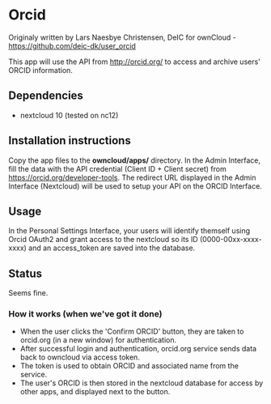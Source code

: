 # Orcid

Originaly written by Lars Naesbye Christensen, DeIC for ownCloud - https://github.com/deic-dk/user_orcid

This app will use the API from http://orcid.org/ to access and archive users' ORCID information.
 
## Dependencies 
 * nextcloud 10 (tested on nc12)

## Installation instructions
Copy the app files to the **owncloud/apps/** directory.
In the Admin Interface, fill the data with the API credential (Client ID + Client secret) from https://orcid.org/developer-tools. The redirect URL displayed in the Admin Interface (Nextcloud) will be used to setup your API on the ORCID Interface.

## Usage

In the Personal Settings Interface, your users will identify themself using Orcid OAuth2 and grant access to the nextcloud so its ID (0000-00xx-xxxx-xxxx) and an access_token are saved into the database.

## Status

Seems fine.

### How it works (when we've got it done)

 - When the user clicks the 'Confirm ORCID' button, they are taken to orcid.org (in a new window) for authentication.
 - After successful login and authentication, orcid.org service sends data back to owncloud via access token.
 - The token is used to obtain ORCID and associated name from the service.
 - The user's ORCID is then stored in the nextcloud database for access by other apps, and displayed next to the button.


